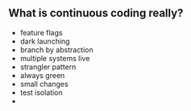 
## What is continuous coding really?
- feature flags
- dark launching
- branch by abstraction
- multiple systems live
- strangler pattern
- always green
- small changes
- test isolation
- 
